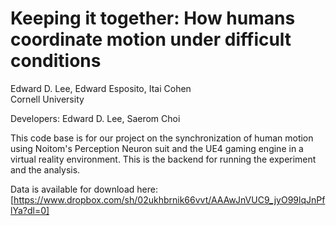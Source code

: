 # Keeping it together: How humans coordinate motion under difficult conditions
Edward D. Lee, Edward Esposito, Itai Cohen  
Cornell University

Developers: Edward D. Lee, Saerom Choi

This code base is for our project on the synchronization of human motion using Noitom's Perception
Neuron suit and the UE4 gaming engine in a virtual reality environment. This is the backend for
running the experiment and the analysis.

Data is available for download here: [https://www.dropbox.com/sh/02ukhbrnik66vvt/AAAwJnVUC9_jyO99lqJnPflYa?dl=0]
